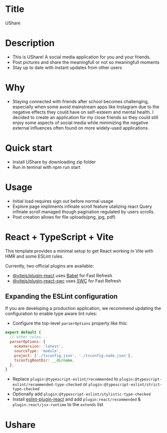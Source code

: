 # Title
UShare

# Description
- This is UShare! A social media  application for you and your friends.
- Post pictures and share the meaningfull or not so meaningfull moments
- Stay up to date with instant updates from other users

# Why
- Staying connected with friends after school becomes challenging, especially when some avoid mainstream apps like Instagram due to the negative effects they could have on self-esteem and mental health. I decided to create an application for my close friends so they could still enjoy some aspects of social media while minimizing the negative external influences often found on more widely-used applications.

# Quick start
- Install UShare by  downloading zip folder
- Run in teminal with npm run start

# Usage
- Initial load requires sign out before normal usage
- Explore page impliments infinate  scroll feature utalizing react Query infinate scroll managed though pagination regulated by users scrolls.
- Post creation allows for file uploads(png, jpg, pdf)

  
# React + TypeScript + Vite

This template provides a minimal setup to get React working in Vite with HMR and some ESLint rules.

Currently, two official plugins are available:

- [@vitejs/plugin-react](https://github.com/vitejs/vite-plugin-react/blob/main/packages/plugin-react/README.md) uses [Babel](https://babeljs.io/) for Fast Refresh
- [@vitejs/plugin-react-swc](https://github.com/vitejs/vite-plugin-react-swc) uses [SWC](https://swc.rs/) for Fast Refresh

## Expanding the ESLint configuration

If you are developing a production application, we recommend updating the configuration to enable type aware lint rules:

- Configure the top-level `parserOptions` property like this:

```js
export default {
  // other rules...
  parserOptions: {
    ecmaVersion: 'latest',
    sourceType: 'module',
    project: ['./tsconfig.json', './tsconfig.node.json'],
    tsconfigRootDir: __dirname,
  },
}
```

- Replace `plugin:@typescript-eslint/recommended` to `plugin:@typescript-eslint/recommended-type-checked` or `plugin:@typescript-eslint/strict-type-checked`
- Optionally add `plugin:@typescript-eslint/stylistic-type-checked`
- Install [eslint-plugin-react](https://github.com/jsx-eslint/eslint-plugin-react) and add `plugin:react/recommended` & `plugin:react/jsx-runtime` to the `extends` list
# Ushare

